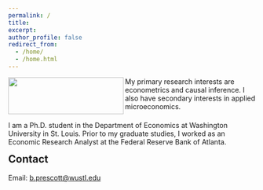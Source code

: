 ```yaml
---
permalink: /
title: 
excerpt:
author_profile: false
redirect_from: 
  - /home/
  - /home.html
---
```

<img align="left" src="{{ site.url }}{{ site.baseurl }}/images/wustl-profile-picture.png" alt="" height= "75" width="235" style="float:left;"/>

<p style = "float:right;" padding = 1em>
I am a Ph.D. student in the Department of Economics at Washington University in St. Louis. Prior to my graduate studies, I worked as an Economic Research Analyst at the Federal Reserve Bank of Atlanta.

My primary research interests are econometrics and causal inference. I also have secondary interests in applied microeconomics.
</p>

## Contact
Email: [b.prescott@wustl.edu](mailto::b.prescott@wustl.edu)